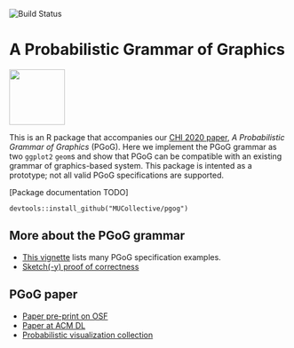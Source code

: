 ![Build Status](https://github.com/mucollective/pgog/workflows/R-CMD-check/badge.svg)


# A Probabilistic Grammar of Graphics

<img src="https://xiaoyingpu.github.io/images/pgog-thumbnail.jpg" width="100">


This is an R package that accompanies our [CHI 2020 paper](https://osf.io/dy8qv/), _A Probabilistic Grammar of Graphics_ (PGoG). Here we implement the PGoG grammar as two `ggplot2` `geom`s and show that PGoG can be compatible with an existing grammar of graphics-based system. This package is intented as a prototype; not all valid PGoG specifications are supported.

[Package documentation TODO]

```
devtools::install_github("MUCollective/pgog")
```

## More about the PGoG grammar
- [This vignette](https://github.com/MUCollective/pgog/blob/master/vignettes/pgog.Rmd) lists many PGoG specification examples.
- [Sketch(-y) proof of correctness](https://xiaoyingpu.github.io/note/correctness-proof/)

## PGoG paper
- [Paper pre-print on OSF](https://osf.io/dy8qv/)
- [Paper at ACM DL](https://dl.acm.org/doi/abs/10.1145/3313831.3376466)
- [Probabilistic visualization collection](https://mucollective.github.io/visualization/)

